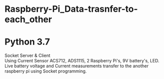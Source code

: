 # Raspberry-Pi_Data-trasnfer-to-each_other
# Python 3.7
Socket Server &amp; Client  
Using Current Sensor ACS712, ADS1115, 2 Raspberry Pi's, 9V battery's, LED.  
Live battery voltage and Current measurements transfer to the another raspberry pi using Socket programming.
